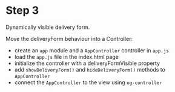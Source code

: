 # Step 3

Dynamically visible delivery form.

Move the deliveryForm behaviour into a Controller:

* create an `app` module and a `AppController` controller in `app.js`
* load the `app.js` file in the index.html page
* initialize the controller with a deliveryFormVisible property
* add `showDeliveryForm()` and `hideDeliveryForm()` methods to `AppController`
* connect the `AppController` to the view using `ng-controller`
